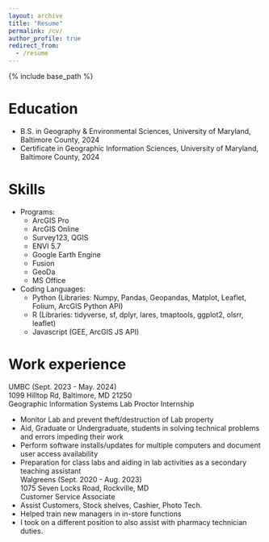 ```yaml
---
layout: archive
title: "Resume"
permalink: /cv/
author_profile: true
redirect_from:
  - /resume
---
```


{% include base_path %}

Education
======
* B.S. in Geography & Environmental Sciences, University of Maryland, Baltimore County, 2024
* Certificate in Geographic Information Sciences, University of Maryland, Baltimore County, 2024

Skills
======
* Programs:
  * ArcGIS Pro
  * ArcGIS Online
  * Survey123, QGIS
  * ENVI 5.7
  * Google Earth Engine
  * Fusion
  * GeoDa
  * MS Office
* Coding Languages:
  * Python (Libraries: Numpy, Pandas, Geopandas, Matplot, Leaflet, Folium, ArcGIS Python API)
  * R (Libraries: tidyverse, sf, dplyr, lares, tmaptools, ggplot2, olsrr, leaflet)
  * Javascript (GEE, ArcGIS JS API)

Work experience
======
UMBC (Sept. 2023 - May. 2024)<br/>
1099 Hilltop Rd, Baltimore, MD 21250<br/>
Geographic Information Systems Lab Proctor Internship
 * Monitor Lab and prevent theft/destruction of Lab property
 * Aid, Graduate or Undergraduate, students in solving technical problems and errors impeding their work
 * Perform software installs/updates for multiple computers and document user access availability
 * Preparation for class labs and aiding in lab activities as a secondary teaching assistant<br/>
Walgreens (Sept. 2020 - Aug. 2023)<br/>
1075 Seven Locks Road, Rockville, MD<br/>
Customer Service Associate
 * Assist Customers, Stock shelves, Cashier, Photo Tech.
 * Helped train new managers in in-store functions
 * I took on a different position to also assist with pharmacy technician duties.

